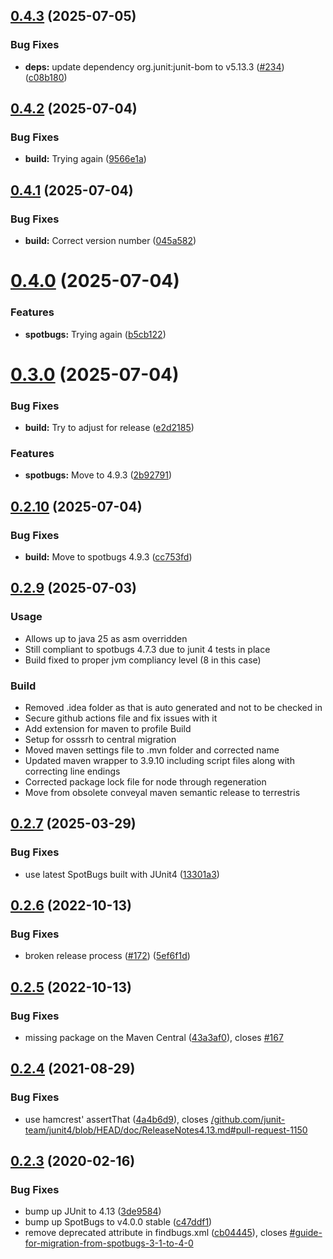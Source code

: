 ## [0.4.3](https://github.com/spotbugs/spotbugs-archetype/compare/0.4.2...0.4.3) (2025-07-05)


### Bug Fixes

* **deps:** update dependency org.junit:junit-bom to v5.13.3 ([#234](https://github.com/spotbugs/spotbugs-archetype/issues/234)) ([c08b180](https://github.com/spotbugs/spotbugs-archetype/commit/c08b18022746282427d01e5010b9c7b693950b40))

## [0.4.2](https://github.com/spotbugs/spotbugs-archetype/compare/0.4.1...0.4.2) (2025-07-04)


### Bug Fixes

* **build:** Trying again ([9566e1a](https://github.com/spotbugs/spotbugs-archetype/commit/9566e1a040979e24d6951c25cd185fd540900b3d))

## [0.4.1](https://github.com/spotbugs/spotbugs-archetype/compare/0.4.0...0.4.1) (2025-07-04)


### Bug Fixes

* **build:** Correct version number ([045a582](https://github.com/spotbugs/spotbugs-archetype/commit/045a582d1c797983c639dd096a25e35a664be1f9))

# [0.4.0](https://github.com/spotbugs/spotbugs-archetype/compare/0.3.0...0.4.0) (2025-07-04)


### Features

* **spotbugs:** Trying again ([b5cb122](https://github.com/spotbugs/spotbugs-archetype/commit/b5cb122b7da50eb6ca3c4d44635baf67728e468a))

# [0.3.0](https://github.com/spotbugs/spotbugs-archetype/compare/0.2.10...0.3.0) (2025-07-04)


### Bug Fixes

* **build:** Try to adjust for release ([e2d2185](https://github.com/spotbugs/spotbugs-archetype/commit/e2d218554cf2d7a52d0bb0a17aa7b16e6a4e5b8e))


### Features

* **spotbugs:** Move to 4.9.3 ([2b92791](https://github.com/spotbugs/spotbugs-archetype/commit/2b92791b132301a5da346bf2598611fb5a05647e))

## [0.2.10](https://github.com/spotbugs/spotbugs-archetype/compare/0.2.9...0.2.10) (2025-07-04)


### Bug Fixes

* **build:** Move to spotbugs 4.9.3 ([cc753fd](https://github.com/spotbugs/spotbugs-archetype/commit/cc753fdd329b97fed25008bd2bd8ce9219132820))

## [0.2.9](https://github.com/spotbugs/spotbugs-archetype/compare/0.2.7...0.2.9) (2025-07-03)

### Usage

* Allows up to java 25 as asm overridden
* Still compliant to spotbugs 4.7.3 due to junit 4 tests in place
* Build fixed to proper jvm compliancy level (8 in this case)

### Build

* Removed .idea folder as that is auto generated and not to be checked in
* Secure github actions file and fix issues with it
* Add extension for maven to profile Build
* Setup for osssrh to central migration
* Moved maven settings file to .mvn folder and corrected name
* Updated maven wrapper to 3.9.10 including script files along with correcting line endings
* Corrected package lock file for node through regeneration
* Move from obsolete conveyal maven semantic release to terrestris

## [0.2.7](https://github.com/spotbugs/spotbugs-archetype/compare/0.2.6...0.2.7) (2025-03-29)

### Bug Fixes

* use latest SpotBugs built with JUnit4 ([13301a3](https://github.com/spotbugs/spotbugs-archetype/commit/13301a38143758dc5c7c8ec511d73955f76457d2))

## [0.2.6](https://github.com/spotbugs/spotbugs-archetype/compare/0.2.5...0.2.6) (2022-10-13)


### Bug Fixes

* broken release process ([#172](https://github.com/spotbugs/spotbugs-archetype/issues/172)) ([5ef6f1d](https://github.com/spotbugs/spotbugs-archetype/commit/5ef6f1db2ac9f74bba2cb2a4fdde46c7a109fde4))

## [0.2.5](https://github.com/spotbugs/spotbugs-archetype/compare/0.2.4...0.2.5) (2022-10-13)


### Bug Fixes

* missing package on the Maven Central ([43a3af0](https://github.com/spotbugs/spotbugs-archetype/commit/43a3af0c4293086a2ee91d7014b63d3374de73c5)), closes [#167](https://github.com/spotbugs/spotbugs-archetype/issues/167)

## [0.2.4](https://github.com/spotbugs/spotbugs-archetype/compare/0.2.3...0.2.4) (2021-08-29)


### Bug Fixes

* use hamcrest' assertThat ([4a4b6d9](https://github.com/spotbugs/spotbugs-archetype/commit/4a4b6d96961344704d5d291292461bd060d47493)), closes [/github.com/junit-team/junit4/blob/HEAD/doc/ReleaseNotes4.13.md#pull-request-1150](https://github.com//github.com/junit-team/junit4/blob/HEAD/doc/ReleaseNotes4.13.md/issues/pull-request-1150)

## [0.2.3](https://github.com/spotbugs/spotbugs-archetype/compare/0.2.2...0.2.3) (2020-02-16)


### Bug Fixes

* bump up JUnit to 4.13 ([3de9584](https://github.com/spotbugs/spotbugs-archetype/commit/3de9584))
* bump up SpotBugs to v4.0.0 stable ([c47ddf1](https://github.com/spotbugs/spotbugs-archetype/commit/c47ddf1))
* remove deprecated attribute in findbugs.xml ([cb04445](https://github.com/spotbugs/spotbugs-archetype/commit/cb04445)), closes [#guide-for-migration-from-spotbugs-3-1-to-4-0](https://github.com/spotbugs/spotbugs-archetype/issues/guide-for-migration-from-spotbugs-3-1-to-4-0)
